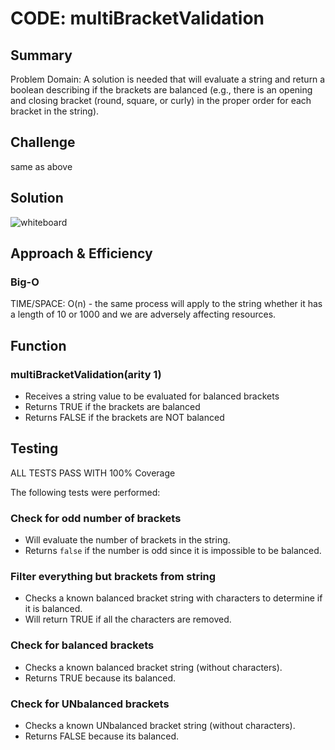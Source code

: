 # CODE: multiBracketValidation

## Summary
Problem Domain: A solution is needed that will evaluate a string and return a boolean describing if the brackets are balanced (e.g., there is an opening and closing bracket (round, square, or curly) in the proper order for each bracket in the string).

## Challenge
same as above


## Solution
![whiteboard](https://raw.githubusercontent.com/dlchambersjr/data-structures-and-algorithms/master/assets/multi-bracket-validation.jpg)

## Approach & Efficiency
### Big-O
TIME/SPACE: O(n) - the same process will apply to the string whether it has a length of 10 or 1000 and we are adversely affecting resources.

## Function

### multiBracketValidation(arity 1)
* Receives a string value to be evaluated for balanced brackets
* Returns TRUE if the brackets are balanced
* Returns FALSE if the brackets are NOT balanced

## Testing
ALL TESTS PASS WITH 100% Coverage

The following tests were performed:

### Check for odd number of brackets
* Will evaluate the number of brackets in the string.
* Returns ```false``` if the number is odd since it is impossible to be balanced.

### Filter everything but brackets from string
* Checks a known balanced bracket string with characters to determine if it is balanced.
* Will return TRUE if all the characters are removed.

### Check for balanced brackets
* Checks a known balanced bracket string (without characters).
* Returns TRUE because its balanced.

### Check for UNbalanced brackets
* Checks a known UNbalanced bracket string (without characters).
* Returns FALSE because its balanced.
